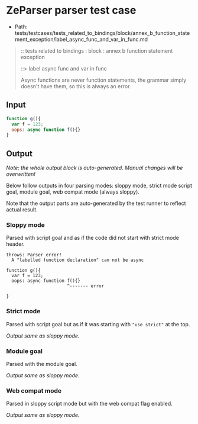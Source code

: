 # ZeParser parser test case

- Path: tests/testcases/tests_related_to_bindings/block/annex_b_function_statement_exception/label_async_func_and_var_in_func.md

> :: tests related to bindings : block : annex b function statement exception
>
> ::> label async func and var in func
>
>Async functions are never function statements, the grammar simply doesn't have them, so this is always an error.


## Input

`````js
function g(){
  var f = 123;
  oops: async function f(){}
}
`````

## Output

_Note: the whole output block is auto-generated. Manual changes will be overwritten!_

Below follow outputs in four parsing modes: sloppy mode, strict mode script goal, module goal, web compat mode (always sloppy).

Note that the output parts are auto-generated by the test runner to reflect actual result.

### Sloppy mode

Parsed with script goal and as if the code did not start with strict mode header.

`````
throws: Parser error!
  A "labelled function declaration" can not be async

function g(){
  var f = 123;
  oops: async function f(){}
                       ^------- error

}
`````

### Strict mode

Parsed with script goal but as if it was starting with `"use strict"` at the top.

_Output same as sloppy mode._

### Module goal

Parsed with the module goal.

_Output same as sloppy mode._

### Web compat mode

Parsed in sloppy script mode but with the web compat flag enabled.

_Output same as sloppy mode._
